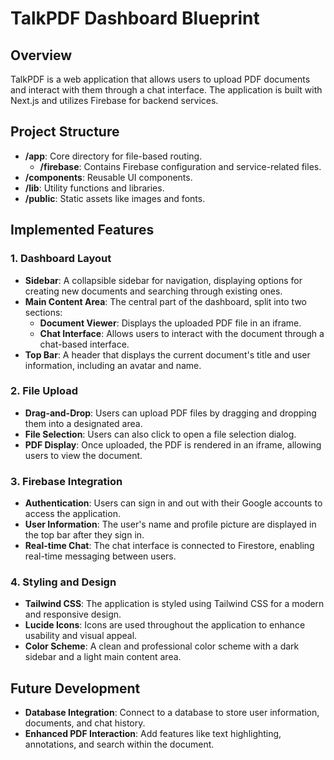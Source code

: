 
# TalkPDF Dashboard Blueprint

## Overview

TalkPDF is a web application that allows users to upload PDF documents and interact with them through a chat interface. The application is built with Next.js and utilizes Firebase for backend services.

## Project Structure

- **/app**: Core directory for file-based routing.
  - **/firebase**: Contains Firebase configuration and service-related files.
- **/components**: Reusable UI components.
- **/lib**: Utility functions and libraries.
- **/public**: Static assets like images and fonts.

## Implemented Features

### 1. **Dashboard Layout**

- **Sidebar**: A collapsible sidebar for navigation, displaying options for creating new documents and searching through existing ones.
- **Main Content Area**: The central part of the dashboard, split into two sections:
    - **Document Viewer**: Displays the uploaded PDF file in an iframe.
    - **Chat Interface**: Allows users to interact with the document through a chat-based interface.
- **Top Bar**: A header that displays the current document's title and user information, including an avatar and name.

### 2. **File Upload**

- **Drag-and-Drop**: Users can upload PDF files by dragging and dropping them into a designated area.
- **File Selection**: Users can also click to open a file selection dialog.
- **PDF Display**: Once uploaded, the PDF is rendered in an iframe, allowing users to view the document.

### 3. **Firebase Integration**

- **Authentication**: Users can sign in and out with their Google accounts to access the application.
- **User Information**: The user's name and profile picture are displayed in the top bar after they sign in.
- **Real-time Chat**: The chat interface is connected to Firestore, enabling real-time messaging between users.

### 4. **Styling and Design**

- **Tailwind CSS**: The application is styled using Tailwind CSS for a modern and responsive design.
- **Lucide Icons**: Icons are used throughout the application to enhance usability and visual appeal.
- **Color Scheme**: A clean and professional color scheme with a dark sidebar and a light main content area.

## Future Development

- **Database Integration**: Connect to a database to store user information, documents, and chat history.
- **Enhanced PDF Interaction**: Add features like text highlighting, annotations, and search within the document.

